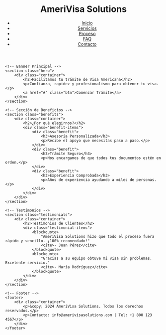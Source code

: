 <!DOCTYPE html>
<html lang="es">
<head>
    <meta charset="UTF-8">
    <meta name="viewport" content="width=device-width, initial-scale=1.0">
    <meta name="description" content="AmeriVisa Solutions - Facilitamos tu trámite de Visa Americana">
    <title>AmeriVisa Solutions</title>
    <link rel="stylesheet" href="styles.css">
</head>
<body>
    <!-- Encabezado con Logo y Menú -->
    <header>
        <div class="container">
            <div class="logo">
                <h1>AmeriVisa Solutions</h1>
            </div>
            <nav>
                <ul>
                    <li><a href="#">Inicio</a></li>
                    <li><a href="#">Servicios</a></li>
                    <li><a href="#">Proceso</a></li>
                    <li><a href="#">FAQ</a></li>
                    <li><a href="#">Contacto</a></li>
                </ul>
            </nav>
        </div>
    </header>

    <!-- Banner Principal -->
    <section class="hero">
        <div class="container">
            <h2>Facilitamos tu trámite de Visa Americana</h2>
            <p>Confianza, rapidez y profesionalismo para obtener tu visa.</p>
            <a href="#" class="btn">Comenzar Trámite</a>
        </div>
    </section>

    <!-- Sección de Beneficios -->
    <section class="benefits">
        <div class="container">
            <h2>¿Por qué elegirnos?</h2>
            <div class="benefit-items">
                <div class="benefit">
                    <h3>Asesoría Personalizada</h3>
                    <p>Recibe el apoyo que necesitas paso a paso.</p>
                </div>
                <div class="benefit">
                    <h3>Trámite Seguro</h3>
                    <p>Nos encargamos de que todos tus documentos estén en orden.</p>
                </div>
                <div class="benefit">
                    <h3>Experiencia Comprobada</h3>
                    <p>Años de experiencia ayudando a miles de personas.</p>
                </div>
            </div>
        </div>
    </section>

    <!-- Testimonios -->
    <section class="testimonials">
        <div class="container">
            <h2>Testimonios de Clientes</h2>
            <div class="testimonial-items">
                <blockquote>
                    "AmeriVisa Solutions hizo que todo el proceso fuera rápido y sencillo. ¡100% recomendado!"
                    <cite>- Juan Pérez</cite>
                </blockquote>
                <blockquote>
                    "Gracias a su equipo obtuve mi visa sin problemas. Excelente servicio."
                    <cite>- María Rodríguez</cite>
                </blockquote>
            </div>
        </div>
    </section>

    <!-- Footer -->
    <footer>
        <div class="container">
            <p>&copy; 2024 AmeriVisa Solutions. Todos los derechos reservados.</p>
            <p>Contacto: info@amerivisasolutions.com | Tel: +1 800 123 4567</p>
        </div>
    </footer>
</body>
</html>
